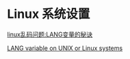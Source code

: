 # Linux 系统设置

[linux乱码问题:LANG变量的秘诀](https://www.cnblogs.com/huangpeng/archive/2009/02/20/1394882.html)


[LANG variable on UNIX or Linux systems](https://www.ibm.com/docs/en/sva/7.0.0?topic=SSPREK_7.0.0/com.ibm.isam.doc_70/gsk_capicmd_user19.htm)